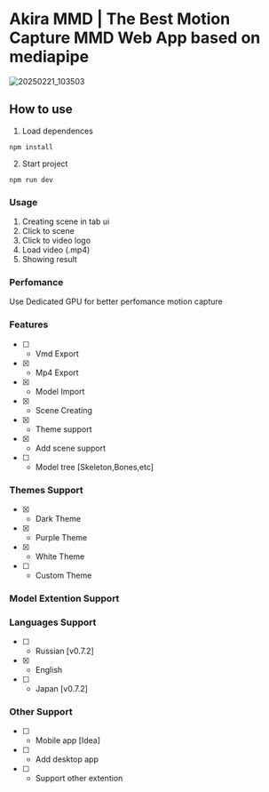 # Akira MMD | The Best Motion Capture MMD Web App based on mediapipe
![20250221_103503](https://github.com/user-attachments/assets/af34956c-1e64-4673-9c4c-65fbd4a0142c)
## How to use
1. Load dependences
``` nodejs
npm install
```
2. Start project
``` nodejs
npm run dev
```
### Usage
1. Creating scene in tab ui
2. Click to scene
3. Click to video logo
4. Load video (.mp4)
5. Showing result
### Perfomance
Use Dedicated GPU for better perfomance motion capture
### Features
- [ ] - Vmd Export
- [X] - Mp4 Export
- [X] - Model Import
- [X] - Scene Creating
- [X] - Theme support
- [X] - Add scene support
- [ ] - Model tree [Skeleton,Bones,etc]
### Themes Support
- [X] - Dark Theme
- [X] - Purple Theme
- [X] - White Theme
- [ ] - Custom Theme
### Model Extention Support
### Languages Support
- [ ] - Russian [v0.7.2]
- [X] - English
- [ ] - Japan [v0.7.2]
### Other Support
- [ ] - Mobile app [Idea]
- [ ] - Add desktop app
- [ ] - Support other extention

